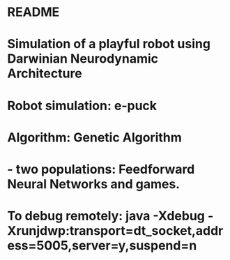 # README
# Simulation of a playful robot using Darwinian Neurodynamic Architecture
# Robot simulation: e-puck
# Algorithm: Genetic Algorithm
# - two populations: Feedforward Neural Networks and games.

# To debug remotely: java -Xdebug -Xrunjdwp:transport=dt_socket,address=5005,server=y,suspend=n

